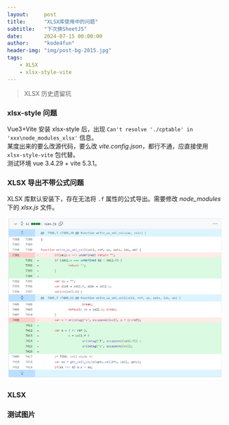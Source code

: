 ```yaml
---
layout:     post
title:      "XLSX库使用中的问题"
subtitle:   "下次换SheetJS"
date:       2024-07-15 00:00:00
author:     "kode4fun"
header-img: "img/post-bg-2015.jpg"
tags:
    - XLSX
    - xlsx-style-vite
---
```


> XLSX 历史遗留坑

### xlsx-style 问题
Vue3+Vite 安装 xlsx-style 后，出现 `Can't resolve './cptable' in 'xxx\node_modules_xlsx'` 信息。  
某度出来的要么改源代码，要么改 _vite.config.json_，都行不通，应直接使用 `xlsx-style-vite` 包代替。  
测试环境 vue 3.4.29 + vite 5.3.1。

### XLSX 导出不带公式问题
XLSX 库默认安装下，存在无法将 `.f` 属性的公式导出。需要修改 _node_modules_ 下的 _xlsx.js_ 文件。

![xlsx export with formula](/img/in-post/hack-xlsx-export-with-formula.png)


### XLSX
### 测试图片
<!-- <img src="/img/in-post/moon-in-the-sky.jpg" align="center" width="50%"> -->
<!-- ![moon in the sky](/img/in-post/moon-in-the-sky.jpg) -->